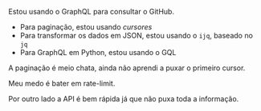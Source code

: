 Estou usando o GraphQL para consultar o GitHub.

- Para paginação, estou usando _cursores_
- Para transformar os dados em JSON, estou usando o `ijq`, baseado no `jq`
- Para GraphQL em Python, estou usando o GQL

A paginação é meio chata, ainda não aprendi a puxar o primeiro cursor.

Meu medo é bater em rate-limit.

Por outro lado a API é bem rápida já que não puxa toda a informação.
